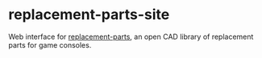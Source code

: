 # replacement-parts-site
Web interface for [replacement-parts](http://github.com/eldstal/replacement-parts), an open CAD library of replacement parts for game consoles.
